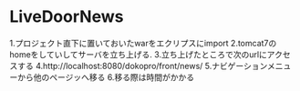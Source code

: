 # LiveDoorNews
1.プロジェクト直下に置いておいたwarをエクリプスにimport
2.tomcat7のhomeをしていしてサーバを立ち上げる.
3.立ち上げたところで次のurlにアクセスする
4.http://localhost:8080/dokopro/front/news/
5.ナビゲーションメニューから他のページッへ移る
6.移る際は時間がかかる



